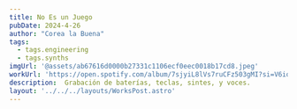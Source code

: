 ```yaml
---
title: No Es un Juego
pubDate: 2024-4-26
author: "Corea la Buena"
tags:
  - tags.engineering
  - tags.synths
imgUrl: '@assets/ab67616d0000b27331c1106ecf0eec0018b17cd8.jpeg'
workUrl: 'https://open.spotify.com/album/7sjyiL8lVs7ruCFz503gMI?si=V6ioVrPCSnWKE-YE017OCg'
description:  Grabación de baterías, teclas, sintes, y voces.
layout: '../../../layouts/WorksPost.astro'
---
```

